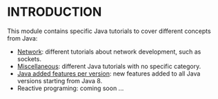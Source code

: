# INTRODUCTION

This module contains specific Java tutorials to cover different concepts from Java:
- [Network](https://github.com/ManuMyGit/CodingTutorials/tree/main/java/network): different tutorials about network development, such as sockets.
- [Miscellaneous](https://github.com/ManuMyGit/CodingTutorials/tree/main/java/misc): different Java tutorials with no specific category.
- [Java added features per version](https://github.com/ManuMyGit/CodingTutorials/tree/main/java/newfeatures): new features added to all Java versions starting from Java 8.
- Reactive programing: coming soon ...